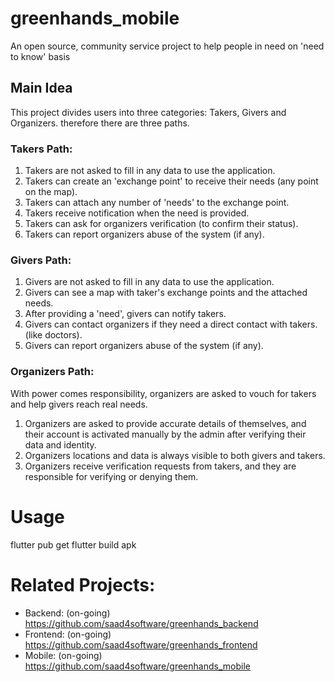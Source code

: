 # greenhands_mobile
An open source, community service project to help people in need on 'need to know' basis


## Main Idea
This project divides users into three categories: Takers, Givers and Organizers.
therefore there are three paths.

### Takers Path:
1. Takers are not asked to fill in any data to use the application.
2. Takers can create an 'exchange point' to receive their needs (any point on the map).
3. Takers can attach any number of 'needs' to the exchange point.
4. Takers receive notification when the need is provided.
5. Takers can ask for organizers verification (to confirm their status).
6. Takers can report organizers abuse of the system (if any).

### Givers Path:
1. Givers are not asked to fill in any data to use the application.
2. Givers can see a map with taker's exchange points and the attached needs.
3. After providing a 'need', givers can notify takers.
4. Givers can contact organizers if they need a direct contact with takers. (like doctors).
5. Givers can report organizers abuse of the system (if any).

### Organizers Path:
With power comes responsibility, organizers are asked to vouch for takers and help givers reach real needs.
1. Organizers are asked to provide accurate details of themselves, and their account is activated manually by the admin after verifying their data and identity.
2. Organizers locations and data is always visible to both givers and takers.
3. Organizers receive verification requests from takers, and they are responsible for verifying or denying them.

# Usage
flutter pub get
flutter build apk

# Related Projects:
* Backend: (on-going) https://github.com/saad4software/greenhands_backend
* Frontend: (on-going) https://github.com/saad4software/greenhands_frontend
* Mobile: (on-going) https://github.com/saad4software/greenhands_mobile

